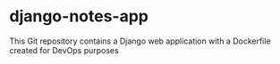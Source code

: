 # django-notes-app
This Git repository contains a Django web application with a Dockerfile created for DevOps purposes
